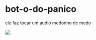 # bot-o-do-panico
ele faz tocar um audio medonho de medo

![](https://github.com/caallop/botao-do-panico/raw/main/imagens/codigo-qr.png)
